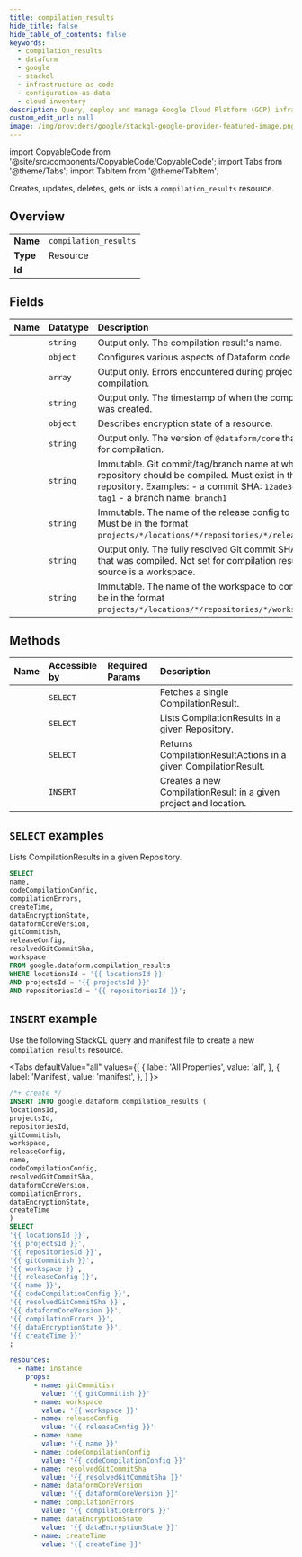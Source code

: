 ```yaml
---
title: compilation_results
hide_title: false
hide_table_of_contents: false
keywords:
  - compilation_results
  - dataform
  - google
  - stackql
  - infrastructure-as-code
  - configuration-as-data
  - cloud inventory
description: Query, deploy and manage Google Cloud Platform (GCP) infrastructure and resources using SQL
custom_edit_url: null
image: /img/providers/google/stackql-google-provider-featured-image.png
---
```


import CopyableCode from '@site/src/components/CopyableCode/CopyableCode';
import Tabs from '@theme/Tabs';
import TabItem from '@theme/TabItem';

Creates, updates, deletes, gets or lists a <code>compilation_results</code> resource.

## Overview
<table><tbody>
<tr><td><b>Name</b></td><td><code>compilation_results</code></td></tr>
<tr><td><b>Type</b></td><td>Resource</td></tr>
<tr><td><b>Id</b></td><td><CopyableCode code="google.dataform.compilation_results" /></td></tr>
</tbody></table>

## Fields
| Name | Datatype | Description |
|:-----|:---------|:------------|
| <CopyableCode code="name" /> | `string` | Output only. The compilation result's name. |
| <CopyableCode code="codeCompilationConfig" /> | `object` | Configures various aspects of Dataform code compilation. |
| <CopyableCode code="compilationErrors" /> | `array` | Output only. Errors encountered during project compilation. |
| <CopyableCode code="createTime" /> | `string` | Output only. The timestamp of when the compilation result was created. |
| <CopyableCode code="dataEncryptionState" /> | `object` | Describes encryption state of a resource. |
| <CopyableCode code="dataformCoreVersion" /> | `string` | Output only. The version of `@dataform/core` that was used for compilation. |
| <CopyableCode code="gitCommitish" /> | `string` | Immutable. Git commit/tag/branch name at which the repository should be compiled. Must exist in the remote repository. Examples: - a commit SHA: `12ade345` - a tag: `tag1` - a branch name: `branch1` |
| <CopyableCode code="releaseConfig" /> | `string` | Immutable. The name of the release config to compile. Must be in the format `projects/*/locations/*/repositories/*/releaseConfigs/*`. |
| <CopyableCode code="resolvedGitCommitSha" /> | `string` | Output only. The fully resolved Git commit SHA of the code that was compiled. Not set for compilation results whose source is a workspace. |
| <CopyableCode code="workspace" /> | `string` | Immutable. The name of the workspace to compile. Must be in the format `projects/*/locations/*/repositories/*/workspaces/*`. |

## Methods
| Name | Accessible by | Required Params | Description |
|:-----|:--------------|:----------------|:------------|
| <CopyableCode code="get" /> | `SELECT` | <CopyableCode code="compilationResultsId, locationsId, projectsId, repositoriesId" /> | Fetches a single CompilationResult. |
| <CopyableCode code="list" /> | `SELECT` | <CopyableCode code="locationsId, projectsId, repositoriesId" /> | Lists CompilationResults in a given Repository. |
| <CopyableCode code="query" /> | `SELECT` | <CopyableCode code="compilationResultsId, locationsId, projectsId, repositoriesId" /> | Returns CompilationResultActions in a given CompilationResult. |
| <CopyableCode code="create" /> | `INSERT` | <CopyableCode code="locationsId, projectsId, repositoriesId" /> | Creates a new CompilationResult in a given project and location. |

## `SELECT` examples

Lists CompilationResults in a given Repository.

```sql
SELECT
name,
codeCompilationConfig,
compilationErrors,
createTime,
dataEncryptionState,
dataformCoreVersion,
gitCommitish,
releaseConfig,
resolvedGitCommitSha,
workspace
FROM google.dataform.compilation_results
WHERE locationsId = '{{ locationsId }}'
AND projectsId = '{{ projectsId }}'
AND repositoriesId = '{{ repositoriesId }}'; 
```

## `INSERT` example

Use the following StackQL query and manifest file to create a new <code>compilation_results</code> resource.

<Tabs
    defaultValue="all"
    values={[
        { label: 'All Properties', value: 'all', },
        { label: 'Manifest', value: 'manifest', },
    ]
}>
<TabItem value="all">

```sql
/*+ create */
INSERT INTO google.dataform.compilation_results (
locationsId,
projectsId,
repositoriesId,
gitCommitish,
workspace,
releaseConfig,
name,
codeCompilationConfig,
resolvedGitCommitSha,
dataformCoreVersion,
compilationErrors,
dataEncryptionState,
createTime
)
SELECT 
'{{ locationsId }}',
'{{ projectsId }}',
'{{ repositoriesId }}',
'{{ gitCommitish }}',
'{{ workspace }}',
'{{ releaseConfig }}',
'{{ name }}',
'{{ codeCompilationConfig }}',
'{{ resolvedGitCommitSha }}',
'{{ dataformCoreVersion }}',
'{{ compilationErrors }}',
'{{ dataEncryptionState }}',
'{{ createTime }}'
;
```
</TabItem>
<TabItem value="manifest">

```yaml
resources:
  - name: instance
    props:
      - name: gitCommitish
        value: '{{ gitCommitish }}'
      - name: workspace
        value: '{{ workspace }}'
      - name: releaseConfig
        value: '{{ releaseConfig }}'
      - name: name
        value: '{{ name }}'
      - name: codeCompilationConfig
        value: '{{ codeCompilationConfig }}'
      - name: resolvedGitCommitSha
        value: '{{ resolvedGitCommitSha }}'
      - name: dataformCoreVersion
        value: '{{ dataformCoreVersion }}'
      - name: compilationErrors
        value: '{{ compilationErrors }}'
      - name: dataEncryptionState
        value: '{{ dataEncryptionState }}'
      - name: createTime
        value: '{{ createTime }}'

```
</TabItem>
</Tabs>
